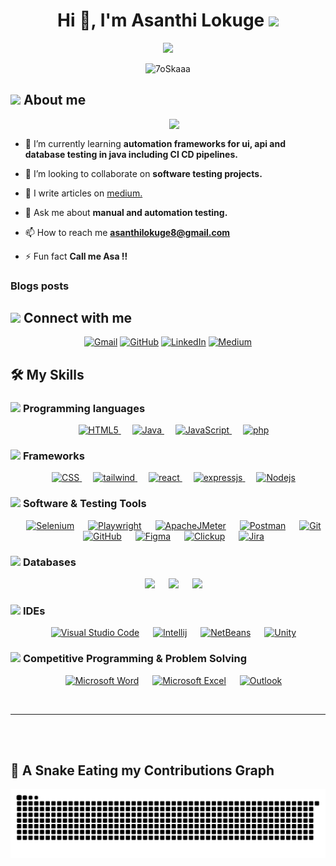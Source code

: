 

<h1 align="center">Hi 👋, I'm Asanthi Lokuge <img src="https://media.giphy.com/media/hvRJCLFzcasrR4ia7z/giphy.gif" width="35"></h1>
<p align="center">
  <a href="https://github.com/DenverCoder1/readme-typing-svg"><img src="https://readme-typing-svg.herokuapp.com?font=Time+New+Roman&color=%23C8BE25&size=25&center=true&vCenter=true&width=600&height=100&lines=Passionate+Software+Tester;UI+Designer;Software+Engineering+Graduate;Maths+and+ICT+Tutor;Love+for+testing"></a>
</p>

<p align="center"> 
	<img src="https://komarev.com/ghpvc/?username=7oSkaaa&label=Profile%20views&color=0047AB&style=plastic?" alt="7oSkaaa" height=25px, width=160px/> 
	<!---
		<a href = "https://commits.top/egypt.html" target="_blank">
			<img src="https://aktive.tk/egypt/7oSkaaa?color=red" alt="Most Active Users" target="_blank" height=25px, width=250px/> 
		</a>
	-->

</p>

	
## <picture><img src = "https://github.com/7oSkaaa/7oSkaaa/blob/main/Images/about_me.gif?raw=true" width = 50px></picture> About me

<picture> <img align="right" src="https://github.com/7oSkaaa/7oSkaaa/blob/main/Images/Right_Side.gif?raw=true" width = 250px></picture>

<br>

- 🌱 I’m currently learning **automation frameworks for ui, api and database testing in java including CI CD pipelines.**

- 👯 I’m looking to collaborate on **software testing projects.**

- 📝 I write articles on [medium.](medium.)

- 💬 Ask me about **manual and automation testing.**

- 📫 How to reach me **asanthilokuge8@gmail.com**

- ⚡ Fun fact **Call me Asa !!**

### Blogs posts
<!-- BLOG-POST-LIST:START -->
<!-- BLOG-POST-LIST:END -->

## <picture> <img src="https://github.com/7oSkaaa/7oSkaaa/blob/main/Images/Connect-with-me.gif?raw=true" width="100px"> </picture> Connect with me
<p align="center">
	<a href="mailto:asanthilokuge8@gmail.com.com"><img img src="https://img.shields.io/badge/gmail-%23EA4335.svg?style=plastic&logo=gmail&logoColor=white" alt="Gmail"/></a>
	<a href="https://github.com/asanthi03"><img src="https://img.shields.io/badge/github-%23181717.svg?style=plastic&logo=github&logoColor=white" alt="GitHub"/></a>
	<a href="https://www.linkedin.com/in/asanthi-lokuge-945849207"><img src="https://img.shields.io/badge/linkedin-%230A66C2.svg?style=plastic&logo=linkedin&logoColor=white" alt="LinkedIn"/></a>
	<a href="https://medium.com/@asanthilokuge8"><img src="https://img.shields.io/badge/medium-%237A66A5.svg?style=plastic&logo=medium&logoColor=white" alt="Medium"/></a>
  
</p>

## 🛠️ My Skills

### <picture> <img src = "https://github.com/7oSkaaa/7oSkaaa/blob/main/Images/Programming_Languages.gif?raw=true" width = 50px>  </picture> Programming languages

<p align="center"> 
  &emsp;
  <a href="https://www.w3schools.com/cpp/" target="_blank"> 
    <img alt="HTML5" src="https://img.shields.io/badge/HTML5%20-E34F26?style=plastic&logo=html5&logoColor=white">
  </a> 
  &emsp;
  <a href="https://www.java.com" target="_blank"> 
    <img alt="Java" src="https://img.shields.io/badge/Java-%23007396.svg?style=plastic&logo=java&logoColor=white">
  </a>
  &emsp;
  <a href="https://developer.mozilla.org/en-US/docs/Web/JavaScript" target="_blank"> 
     <img alt="JavaScript" src="https://img.shields.io/badge/JavaScript%20-%23F7DF1E.svg?style=plastic&logo=javascript&logoColor=black">
   </a>
  &emsp;
   <a href="https://www.php.net/" target="_blank">
    <img alt="php" src="https://img.shields.io/badge/php%20-%2314354C.svg?style=plastic&logo=php&logoColor=white">
  </a>
</p>

### <picture> <img src = "https://github.com/7oSkaaa/7oSkaaa/blob/main/Images/Front_End.gif?raw=true" width = 50px>  </picture> Frameworks
<p align="center">  
  &emsp;
  <a href="https://www.w3schools.com/css/" target="_blank">
    <img alt="CSS" src="https://img.shields.io/badge/CSS%20-%231572B6.svg?style=plastic&logo=css3&logoColor=white">
  </a> 
	&emsp;
  <a href="https://tailwindcss.com/" target="_blank">
    <img alt="tailwind" src="https://img.shields.io/badge/Tailwind%20-%231572B6.svg?style=plastic&logo=tailwind&logoColor=white">
  </a> 
  &emsp;
  <a href="https://react.dev/" target="_blank">
    <img alt="react" src="https://img.shields.io/badge/react-%2361DAFB.svg?style=plastic&logo=React&logoColor=black">
  </a>
	&emsp;
  <a href="https://expressjs.com/" target="_blank">
    <img alt="expressjs" src="https://img.shields.io/badge/Expressjs%2361DAFB.svg?style=plastic&logo=Expressjs&logoColor=black">
  </a>
  &emsp;
  <a href="https://nodejs.org/en" target="_blank"> 
     <img alt="Nodejs" src="https://img.shields.io/badge/Nodejs%20-%23F7DF1E.svg?style=plastic&logo=Nodejs&logoColor=black">
   </a>
</p>

 ### <picture> <img src = "https://github.com/7oSkaaa/7oSkaaa/blob/main/Images/Software_Tools.gif?raw=true" width = 50px>  </picture> Software & Testing Tools
 
<p align="center">
	&emsp;
    <a href="#"><img alt="Selenium" src="https://img.shields.io/badge/selenium-%2343B02A.svg?&style=plastic&logo=selenium&logoColor=white"></a>
	&emsp;
    <a href="#"><img alt="Playwright" src="https://img.shields.io/badge/playwright%2343B02A.svg?&style=plastic&logo=playwright&logoColor=white"></a>
	&emsp;
    <a href="#"><img alt="ApacheJMeter" src="https://img.shields.io/badge/ApacheJMeter%2343B02A.svg?&style=plastic&logo=ApacheJMeter&logoColor=white"></a>
	&emsp;
    <a href="#"><img alt="Postman" src="https://img.shields.io/badge/postman%2343B02A.svg?&style=plastic&logo=postman&logoColor=white"></a>
  &emsp;
    <a href="#"><img alt="Git" src="https://img.shields.io/badge/Git%20-%23F05033.svg?style=plastic&logo=git&logoColor=white"></a>
  &emsp;
    <a href="#"><img alt="GitHub" src="https://img.shields.io/badge/github-%23181717.svg?style=plastic&logo=github&logoColor=white"></a>
 &emsp;
    <a href="#"><img alt="Figma" src="https://img.shields.io/badge/Figma-000000?style=plastic&logo=figma&logoColor=white"></a>
  &emsp;
    <a href="#"><img alt="Clickup" src="https://img.shields.io/badge/clickup%20-%2334A853.svg?style=plastic&logo=googles&logoColor=white"></a>
  &emsp;
    <a href="#"><img alt="Jira" img src="https://img.shields.io/badge/jira%23000000.svg?style=plastic&logo=jira&logoColor=white"></a>
   
</p>

 ### <picture> <img src = "https://github.com/7oSkaaa/7oSkaaa/blob/main/Images/OS.gif?raw=true" width = 50px>  </picture> Databases
 
<p align="center">
   &emsp;
    <a href="#"><img src="https://img.shields.io/badge/mysql-%234479A1.svg?&style=plastic&logo=mysql&logoColor=white"/></a>
	 &emsp;
    <a href="#"><img src="https://img.shields.io/badge/mongodb-%234479A1.svg?&style=plastic&logo=mongodb&logoColor=white"/></a>
	 &emsp;
    <a href="#"><img src="https://img.shields.io/badge/mysqlserver-%234479A1.svg?&style=plastic&logo=mysqlserver&logoColor=white"/></a>
 
</p>

 ### <picture> <img src = "https://github.com/7oSkaaa/7oSkaaa/blob/main/Images/IDEs.gif?raw=true" width = 50px>  </picture> IDEs
 
<p align="center">
  &emsp;
    <a href="#"><img alt="Visual Studio Code" src="https://img.shields.io/badge/Visual%20Studio%20Code-0078d7.svg?style=plastic&logo=visual-studio-code&logoColor=white"></a>
  &emsp;
    <a href="#"><img alt="Intellij" src="https://img.shields.io/badge/intellij%23000000.svg?style=plastic&logo=intellij&logoColor=white" /></a>
  &emsp;
    <a href="#"><img alt="NetBeans" src="https://img.shields.io/badge/NetBeans%2366595C.svg?&style=plastic&logo=NetBeans&logoColor=white" /></a>
  &emsp;
    <a href="#"><img alt="Unity" src="https://img.shields.io/badge/unity%20ide-%232C2255.svg?&style=plastic&logo=unity%20ide&logoColor=white" /></a>
</p>

 ### <picture> <img src = "https://github.com/7oSkaaa/7oSkaaa/blob/main/Images/CP_PS.gif?raw=true" width = 50px>  </picture> Competitive Programming & Problem Solving
 
<p align="center">
  &emsp;
    <a href="#"><img alt = "Microsoft Word" src="https://img.shields.io/badge/Microsoft+Word-%20-%231F8ACB.svg?style=plastic&logo=Microsoft+Word&logoColor=white" /></a>	
	&emsp;
    <a href="#"><img alt = "Microsoft Excel" src="https://img.shields.io/badge/Microsoft+Excel%20-%231F8ACB.svg?style=plastic&logo=Microsoft+Excel&logoColor=white" /></a>	
	&emsp;
    <a href="#"><img alt = "Outlook" src="https://img.shields.io/badge/Outlook-%20-%231F8ACB.svg?style=plastic&logo=Outlook&logoColor=white" /></a>	
 
</p>



<br> 

---

</br></br>
	
## 🐍 A Snake Eating my Contributions Graph
	
<p align = "center">
	<img src = "https://github.com/7oSkaaa/7oSkaaa/blob/output/github-contribution-grid-snake.svg?" alt = "Snake Game"/>
</p>
